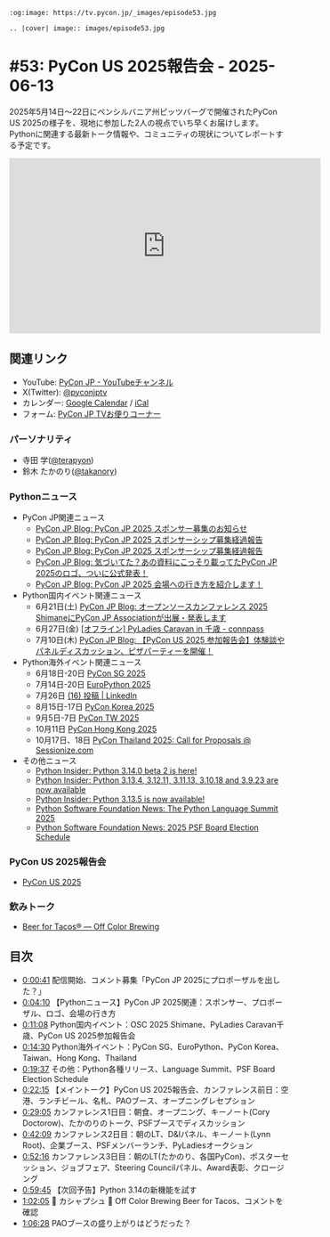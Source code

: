 ```{eval-rst}
:og:image: https://tv.pycon.jp/_images/episode53.jpg

.. |cover| image:: images/episode53.jpg
```

# #53: PyCon US 2025報告会 - 2025-06-13

2025年5月14日〜22日にペンシルバニア州ピッツバーグで開催されたPyCon US 2025の様子を、現地に参加した2人の視点でいち早くお届けします。
Pythonに関連する最新トーク情報や、コミュニティの現状についてレポートする予定です。

<iframe width="560" height="315" src="https://www.youtube.com/embed/4QSLTecofhE?si=8zp1vvySmd2-Ep87" title="YouTube video player" frameborder="0" allow="accelerometer; autoplay; clipboard-write; encrypted-media; gyroscope; picture-in-picture; web-share" referrerpolicy="strict-origin-when-cross-origin" allowfullscreen></iframe>

## 関連リンク

* YouTube: [PyCon JP - YouTubeチャンネル](https://www.youtube.com/user/PyConJP)
* X(Twitter): [@pyconjptv](https://twitter.com/pyconjptv)
* カレンダー: [Google Calendar](https://calendar.google.com/calendar/embed?src=tv%40pycon.jp&ctz=Asia%2FTokyo&mode=AGENDA) / [iCal](https://calendar.google.com/calendar/ical/tv%40pycon.jp/public/basic.ics)
* フォーム: [PyCon JP TVお便りコーナー](https://docs.google.com/forms/d/e/1FAIpQLSfvL4cKteAaG_czTXjofR83owyjXekG9GNDGC6-jRZCb_2HRw/viewform)

### パーソナリティ

* 寺田 学([@terapyon](https://twitter.com))
* 鈴木 たかのり([@takanory](https://twitter.com/takanory))

### Pythonニュース

* PyCon JP関連ニュース
  * [PyCon JP Blog: PyCon JP 2025 スポンサー募集のお知らせ](https://pyconjp.blogspot.com/2025/05/pycon2025-call-for-sponsors-ja.html)
  * [PyCon JP Blog: PyCon JP 2025 スポンサーシップ募集経過報告](https://pyconjp.blogspot.com/2025/06/pyconjp2025-sponsorship-result-ja.html)
  * [PyCon JP Blog: PyCon JP 2025 スポンサーシップ募集経過報告](https://pyconjp.blogspot.com/2025/06/pyconjp2025-sponsorship-result-ja.html)
  * [PyCon JP Blog: 気づいてた？あの資料にこっそり載ってたPyCon JP 2025のロゴ、ついに公式発表！](https://pyconjp.blogspot.com/2025/05/pycon-jp-2025-logo-announcement.html)
  * [PyCon JP Blog: PyCon JP 2025 会場への行き方を紹介します！](https://pyconjp.blogspot.com/2025/06/how-to-access-pyconjp-2025-venue-icch.html)
* Python国内イベント関連ニュース
  * 6月21日(土) [PyCon JP Blog: オープンソースカンファレンス 2025 ShimaneにPyCon JP Associationが出展・発表します](https://pyconjp.blogspot.com/2025/06/pycamp-caravan-osc-2025-shimane.html)
  * 6月27日(金) [[オフライン] PyLadies Caravan in 千歳 - connpass](https://pyladies-tokyo.connpass.com/event/355410/)
  * 7月10日(木) [PyCon JP Blog: 【PyCon US 2025 参加報告会】体験談やパネルディスカッション、ピザパーティーを開催！](https://pyconjp.blogspot.com/2025/06/pyconus2025.html)
* Python海外イベント関連ニュース
  * 6月18日-20日 [PyCon SG 2025](https://pycon.sg/)
  * 7月14日-20日 [EuroPython 2025](https://ep2025.europython.eu/)
  * 7月26日 [(16) 投稿 | LinkedIn](https://www.linkedin.com/posts/python-asia-organization-mtu_pythonasiaorg-pythonasiaonlinecharitytalk-activity-7335847780881526785-TKgR/)
  * 8月15日-17日 [PyCon Korea 2025](https://2025.pycon.kr/)
  * 9月5日-7日 [PyCon TW 2025](https://tw.pycon.org/2025/en-us)
  * 10月11日 [PyCon Hong Kong 2025](https://pretalx.com/pyconhk2025/cfp)
  * 10月17日、18日 [PyCon Thailand 2025: Call for Proposals @ Sessionize.com](https://sessionize.com/pycon-thailand-2025)
* その他ニュース
  * [Python Insider: Python 3.14.0 beta 2 is here!](https://pythoninsider.blogspot.com/2025/05/python-3140-beta-2-is-here.html)
  * [Python Insider: Python 3.13.4, 3.12.11, 3.11.13, 3.10.18 and 3.9.23 are now available](https://pythoninsider.blogspot.com/2025/06/python-3134-31211-31113-31018-and-3923.html)
  * [Python Insider: Python 3.13.5 is now available!](https://pythoninsider.blogspot.com/2025/06/python-3135-is-now-available.html)
  * [Python Software Foundation News: The Python Language Summit 2025](https://pyfound.blogspot.com/2025/06/python-language-summit-2025.html)
  * [Python Software Foundation News: 2025 PSF Board Election Schedule](https://pyfound.blogspot.com/2025/06/2025-psf-board-election-schedule.html)

### PyCon US 2025報告会

* [PyCon US 2025](https://us.pycon.org/2025/)

### 飲みトーク

* [Beer for Tacos® — Off Color Brewing](https://www.offcolorbrewing.com/beer-for-tacos/)

## 目次

* [0:00:41](https://www.youtube.com/watch?v=4QSLTecofhE&t=41s) 配信開始、コメント募集「PyCon JP 2025にプロポーザルを出した？」
* [0:04:10](https://www.youtube.com/watch?v=4QSLTecofhE&t=250s) 【Pythonニュース】PyCon JP 2025関連：スポンサー、プロポーザル、ロゴ、会場の行き方
* [0:11:08](https://www.youtube.com/watch?v=4QSLTecofhE&t=668s) Python国内イベント：OSC 2025 Shimane、PyLadies Caravan千歳、PyCon US 2025参加報告会
* [0:14:30](https://www.youtube.com/watch?v=4QSLTecofhE&t=870s) Python海外イベント：PyCon SG、EuroPython、PyCon Korea、Taiwan、Hong Kong、Thailand
* [0:19:37](https://www.youtube.com/watch?v=4QSLTecofhE&t=1177s) その他：Python各種リリース、Language Summit、PSF Board Election Schedule
* [0:22:15](https://www.youtube.com/watch?v=4QSLTecofhE&t=1335s) 【メイントーク】PyCon US 2025報告会、カンファレンス前日：空港、ランチビール、名札、PAOブース、オープニングレセプション
* [0:29:05](https://www.youtube.com/watch?v=4QSLTecofhE&t=1745s) カンファレンス1日目：朝食、オープニング、キーノート(Cory Doctorow)、たかのりのトーク、PSFブースでディスカッション
* [0:42:09](https://www.youtube.com/watch?v=4QSLTecofhE&t=2529s) カンファレンス2日目：朝のLT、D&Iパネル、キーノート(Lynn Root)、企業ブース、PSFメンバーランチ、PyLadiesオークション
* [0:52:16](https://www.youtube.com/watch?v=4QSLTecofhE&t=3136s) カンファレンス3日目：朝のLT(たかのり、各国PyCon)、ポスターセッション、ジョブフェア、Steering Councilパネル、Award表彰、クロージング
* [0:59:45](https://www.youtube.com/watch?v=4QSLTecofhE&t=3585s) 【次回予告】Python 3.14の新機能を試す
* [1:02:05](https://www.youtube.com/watch?v=4QSLTecofhE&t=3725s) 🍻 カシャプシュ 🍺 Off Color Brewing Beer for Tacos、コメントを確認
* [1:06:28](https://www.youtube.com/watch?v=4QSLTecofhE&t=3988s) PAOブースの盛り上がりはどうだった？
